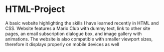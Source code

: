 # HTML-Project
A basic website highlighting the skills I have learned recently in HTML and CSS. Website features a Mario Club with dummy text, link to other site pages, an email subscription dialogue box, and image gallery with animations. The website is also compatible with smaller viewport sizes, therefore it displays properly on mobile devices as well
